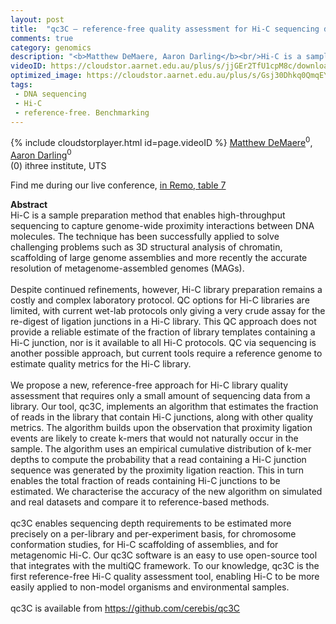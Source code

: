 ```yaml
---
layout: post
title:  "qc3C – reference-free quality assessment for Hi-C sequencing data."
comments: true
category: genomics
description: "<b>Matthew DeMaere, Aaron Darling</b><br/>Hi-C is a sample preparation method that enables h..."
videoID: https://cloudstor.aarnet.edu.au/plus/s/jjGEr2TfU1cpM8c/download
optimized_image: https://cloudstor.aarnet.edu.au/plus/s/Gsj30Dhkq0QmqEY/download
tags:
 - DNA sequencing
 - Hi-C
 - reference-free. Benchmarking
---
```

{% include cloudstorplayer.html id=page.videoID %}
[<u>Matthew DeMaere</u>](https://github.com/cerebis)<sup>0</sup>, [Aaron Darling](http://darlinglab.org/)<sup>0</sup><br/>
\(0\) ithree institute, UTS

Find me during our live conference, [in Remo, table 7](https://remo.co)

<b>Abstract</b><br/>
Hi-C is a sample preparation method that enables high-throughput sequencing to capture genome-wide proximity interactions between DNA molecules. The technique has been successfully applied to solve challenging problems such as 3D structural analysis of chromatin, scaffolding of large genome assemblies and more recently the accurate resolution of metagenome-assembled genomes \(MAGs\). <br/> <br/>Despite continued refinements, however, Hi-C library preparation remains a costly and complex laboratory protocol. QC options for Hi-C libraries are limited, with current wet-lab protocols only giving a very crude assay for the re-digest of ligation junctions in a Hi-C library. This QC approach does not provide a reliable estimate of the fraction of library templates containing a Hi-C junction, nor is it available to all Hi-C protocols. QC via sequencing is another possible approach, but current tools require a reference genome to estimate quality metrics for the Hi-C library.<br/> <br/>We propose a new, reference-free approach for Hi-C library quality assessment that requires only a small amount of sequencing data from a library. Our tool, qc3C, implements an algorithm that estimates the fraction of reads in the library that contain Hi-C junctions, along with other quality metrics. The algorithm builds upon the observation that proximity ligation events are likely to create k-mers that would not naturally occur in the sample. The algorithm uses an empirical cumulative distribution of k-mer depths to compute the probability that a read containing a Hi-C junction sequence was generated by the proximity ligation reaction. This in turn enables the total fraction of reads containing Hi-C junctions to be estimated. We characterise the accuracy of the new algorithm on simulated and real datasets and compare it to reference-based methods.<br/><br/>qc3C enables sequencing depth requirements to be estimated more precisely on a per-library and per-experiment basis, for chromosome conformation studies, for Hi-C scaffolding of assemblies, and for metagenomic Hi-C. Our qc3C software is an easy to use open-source tool that integrates with the multiQC framework. To our knowledge, qc3C is the first reference-free Hi-C quality assessment tool, enabling Hi-C to be more easily applied to non-model organisms and environmental samples.<br/><br/>qc3C is available from https://github.com/cerebis/qc3C <br/>
